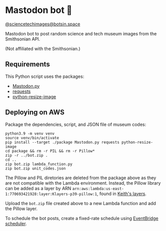 # Mastodon bot 🤖

[@sciencetechimages@botsin.space](https://botsin.space/@sciencetechimages)

Mastodon bot to post random science and tech museum images from the Smithsonian API.

(Not affiliated with the Smithsonian.)

## Requirements

 This Python script uses the packages:
  - [Mastodon.py](https://mastodonpy.readthedocs.io/en/stable/index.html)
  - [requests](https://requests.readthedocs.io/en/latest/)
  - [python-resize-image](https://github.com/VingtCinq/python-resize-image)


## Deploying on AWS

Package the dependencies, script, and JSON file of museum codes:
```
python3.9 -m venv venv
source venv/bin/activate
pip install --target ./package Mastodon.py requests python-resize-image
cd package && rm -r PIL && rm -r Pillow*
zip -r ../bot.zip .
cd ..
zip bot.zip lambda_function.py
zip bot.zip unit_codes.json
```

The Pillow and PIL diretories are deleted from the package above as they are not compatible with the Lambda environment. Instead, the Pillow library can be added as a layer by ARN `arn:aws:lambda:us-east-1:770693421928:layer:Klayers-p39-pillow:1`, found in [Keith's layers](https://github.com/keithrozario/Klayers/).

Upload the `bot.zip` file created above to a new Lambda function and add the Pillow layer.

To schedule the bot posts, create a fixed-rate schedule using [EventBridge scheduler](https://docs.aws.amazon.com/eventbridge/latest/userguide/eb-run-lambda-schedule.html).
